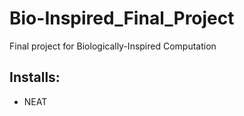 # Bio-Inspired_Final_Project
Final project for Biologically-Inspired Computation

## Installs:
* NEAT